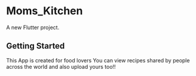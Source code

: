 # Moms_Kitchen

A new Flutter project.

## Getting Started

This App is created for food lovers
You can view recipes shared by people across the world
and also upload yours too!!
